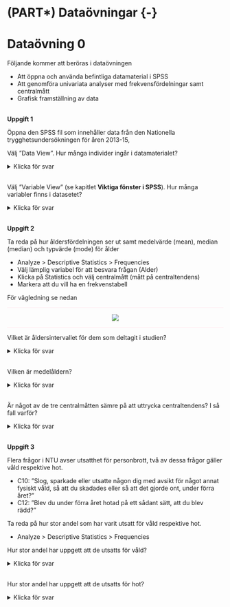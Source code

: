 # (PART\*) Dataövningar {-}

# Dataövning 0

Följande kommer att beröras i dataövningen

- Att öppna och använda befintliga datamaterial i SPSS
- Att genomföra univariata analyser med frekvensfördelningar samt centralmått
- Grafisk framställning av data

<br>
<b>Uppgift 1</b>

Öppna den SPSS fil som innehåller data från den Nationella trygghetsundersökningen för
åren 2013-15,

Välj ”Data View”. Hur många individer ingår i datamaterialet?

<details><summary>Klicka för svar</summary>
37 118 individer
</details>
<br>

Välj ”Variable View” (se kapitlet <b>Viktiga fönster i SPSS</b>). Hur många variabler finns i datasetet?

<details><summary>Klicka för svar</summary>
52 variabler
</details>
<br>

<b>Uppgift 2</b>

Ta reda på hur åldersfördelningen ser ut samt medelvärde (mean), median (median) och
typvärde (mode) för ålder

- Analyze > Descriptive Statistics > Frequencies
- Välj lämplig variabel för att besvara frågan (Alder)
- Klicka på Statistics och välj centralmått (mått på centraltendens)
- Markera att du vill ha en frekvenstabell

För vägledning se nedan

<hr style="height:2px;border-width:0;color:gray;background-color:LavenderBlush">

<center><img src="images/dataövning0_1.png"/></center>

<hr style="height:2px;border-width:0;color:gray;background-color:LavenderBlush">

Vilket är åldersintervallet för dem som deltagit i studien?

<details><summary>Klicka för svar</summary>
16-79 år
</details>
<br>

Vilken är medelåldern?

<details><summary>Klicka för svar</summary>
45,86 år
</details>
<br>

Är något av de tre centralmåtten sämre på att uttrycka centraltendens? I så fall varför?
<details><summary>Klicka för svar</summary>
Typvärdet är sämre mått för att beskriva centraltendensen i denna fördelning. Det är tydligt att typvärdet avviker kraftigt från medelvärde och median vilket beror på att fördelningen inte är normalfördelad utan snarare bimodal med en överrepresentation av unga vuxna (omkring 16-29) och äldre (omkring 75-79).
</details>
<br>

<b>Uppgift 3</b>

Flera frågor i NTU avser utsatthet för personbrott, två av dessa frågor gäller våld respektive
hot.

- C10: ”Slog, sparkade eller utsatte någon dig med avsikt för något annat fysiskt våld, så att du skadades eller så att det gjorde ont, under förra året?”
- C12: ”Blev du under förra året hotad på ett sådant sätt, att du blev rädd?”

Ta reda på hur stor andel som har varit utsatt för våld respektive hot.

- Analyze > Descriptive Statistics > Frequencies

Hur stor andel har uppgett att de utsatts för våld?
<details><summary>Klicka för svar</summary>
2,1% uppger sig ha varit utsatta för våld
</details>
<br>

Hur stor andel har uppgett att de utsatts för hot?
<details><summary>Klicka för svar</summary>
4,2% uppger sig ha varit utsatta för hot
</details>
<br>
